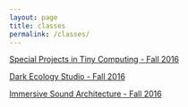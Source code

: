 ```yaml
---
layout: page
title: classes
permalink: /classes/
---
```


<!-- <div class="img_row">
  <img class="col two" src="/img/kae.jpg"/>
</div> -->
<!--
<img src="{{ site.baseurl }}/img/kae.jpg"> -->


[Special Projects in Tiny Computing - Fall 2016](http://kae.io/sptc)

[Dark Ecology Studio - Fall 2016](http://kae.io/des)

[Immersive Sound Architecture - Fall 2016](http://kae.io/isa)

<br>

<!-- [Smaller](http://25.io/smaller/) -->
